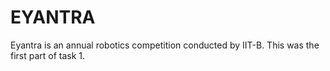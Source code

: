# EYANTRA

Eyantra is an annual robotics competition conducted by IIT-B. This was the first part of task 1.
